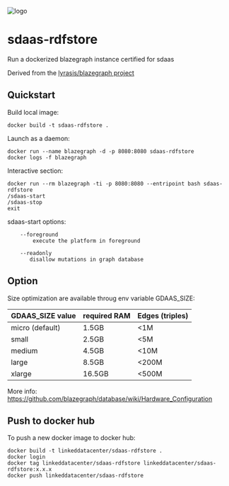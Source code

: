 ![logo](http://linkeddata.center/resources/v4/logo/Logo-colori-trasp_oriz-640x220.png)

# sdaas-rdfstore
Run a dockerized blazegraph instance certified for sdaas

Derived from the [lyrasis/blazegraph project](https://github.com/lyrasis/docker-blazegraph) 


## Quickstart

Build local image:

	docker build -t sdaas-rdfstore .

Launch as a daemon:

	docker run --name blazegraph -d -p 8080:8080 sdaas-rdfstore
	docker logs -f blazegraph


Interactive section:
	
	docker run --rm blazegraph -ti -p 8080:8080 --entripoint bash sdaas-rdfstore
	/sdaas-start
	/sdaas-stop
	exit

sdaas-start options:
		
		--foreground
			execute the platform in foreground
		
		--readonly
		   disallow mutations in graph database



## Option

Size optimization are available throug env variable GDAAS_SIZE:

| GDAAS_SIZE value | required RAM | Edges (triples) |
|------------------|--------------|-----------------|
| micro (default)  | 1.5GB        | <1M             |
| small            | 2.5GB        | <5M             |
| medium           | 4.5GB        | <10M            |
| large            | 8.5GB        | <200M           |
| xlarge           | 16.5GB       | <500M           |

More info: https://github.com/blazegraph/database/wiki/Hardware_Configuration

## Push to docker hub

To push a new docker image to docker hub:

```
docker build -t linkeddatacenter/sdaas-rdfstore .
docker login
docker tag linkeddatacenter/sdaas-rdfstore linkeddatacenter/sdaas-rdfstore:x.x.x
docker push linkeddatacenter/sdaas-rdfstore
```
